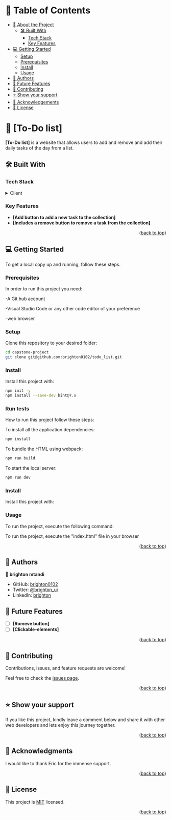 
<!-- TABLE OF CONTENTS -->

# 📗 Table of Contents

- [📖 About the Project](#about-project)
  - [🛠 Built With](#built-with)
    - [Tech Stack](#tech-stack)
    - [Key Features](#key-features)
- [💻 Getting Started](#getting-started)
  - [Setup](#setup)
  - [Prerequisites](#prerequisites)
  - [Install](#install)
  - [Usage](#usage)
- [👥 Authors](#authors)
- [🔭 Future Features](#future-features)
- [🤝 Contributing](#contributing)
- [⭐️ Show your support](#support)
- [🙏 Acknowledgements](#acknowledgements)
- [📝 License](#license)

<!-- PROJECT DESCRIPTION -->

# 📖 [To-Do list] <a name="about-project"></a>

**[To-Do list]** is a website that allows users to add and remove and add their daily tasks of the day from a list.

## 🛠 Built With <a name="built-with"></a>

### Tech Stack <a name="tech-stack"></a>

<details>
  <summary>Client</summary>
  <ul>
     <li><a href="https://en.wikipedia.org/wiki/HTML">HTML</a></li>
    <li><a href="https://en.wikipedia.org/wiki/CSS">CSS</a></li>
    <li><a href="https://en.wikipedia.org/wiki/Javascript">Javascript</a></li>
  </ul>
</details>

<!-- Features -->

### Key Features <a name="key-features"></a>

- **[Add button to add a new task to the collection]**
- **[Includes a remove button to remove a task from the collection]**

<p align="right">(<a href="#readme-top">back to top</a>)</p>

<!-- GETTING STARTED -->

## 💻 Getting Started <a name="getting-started"></a>

To get a local copy up and running, follow these steps.

### Prerequisites

In order to run this project you need:

-A Git hub account

-Visual Studio Code or any other code editor of your preference

-web browser

### Setup

Clone this repository to your desired folder:

```sh
cd capstone-project
git clone git@github.com:brighton0102/todo_list.git
```

### Install
Install this project with:

```sh
npm init -y
npm install --save-dev hint@7.x
```

### Run tests
How to run this project follow these steps:

To install all the application dependencies:
```sh
npm install
```

To bundle the HTML using webpack:
```sh
npm run build
```

To start the local server:
```sh
npm run dev
```

### Install

Install this project with:

<!--
Example command:

```sh
  cd my-project
  gem install
```
--->

### Usage

To run the project, execute the following command:

To run the project, execute the "index.html" file in your browser

<p align="right">(<a href="#readme-top">back to top</a>)</p>

<!-- AUTHORS -->

## 👥 Authors <a name="authors"></a>

👤 **brighton mtandi**

- GitHub: [brighton0102](htpps://github.com/brighton0102)
- Twitter: [@brighton_ui](https://twitter.com/brighton_ui)
- LinkedIn: [brighton](https://www.linkedin.com/in/brighton-mtandi-976615267/)

<!-- FUTURE FEATURES -->

## 🔭 Future Features <a name="future-features"></a>

- [ ] **[Romeve button]**
- [ ] **[Clickable-elements]**

<p align="right">(<a href="#readme-top">back to top</a>)</p>

<!-- CONTRIBUTING -->

## 🤝 Contributing <a name="contributing"></a>

Contributions, issues, and feature requests are welcome!

Feel free to check the [issues page](../../issues/).

<p align="right">(<a href="#readme-top">back to top</a>)</p>

<!-- SUPPORT -->

## ⭐️ Show your support <a name="support"></a>

If you like this project, kindly leave a comment below and share it with other web developers and lets enjoy this journey together.

<p align="right">(<a href="#readme-top">back to top</a>)</p>

<!-- ACKNOWLEDGEMENTS -->

## 🙏 Acknowledgments <a name="acknowledgements"></a>

I would like to thank Eric for the immense support.

<p align="right">(<a href="#readme-top">back to top</a>)</p>

  <!-- LICENSE -->

## 📝 License <a name="license"></a>

This project is [MIT](https://github.com/brighton0102/Todo-List-Peer-Review/blob/main/LICENSE) licensed.

<p align="right">(<a href="#readme-top">back to top</a>)</p>